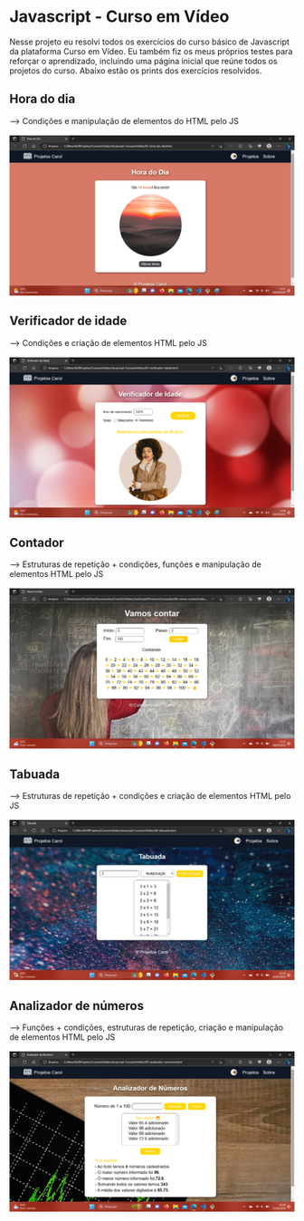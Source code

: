 # Javascript - Curso em Vídeo

Nesse projeto eu resolvi todos os exercícios do curso básico de Javascript da plataforma Curso em Vídeo. Eu também fiz os meus próprios testes para reforçar o aprendizado, incluindo uma página inicial que reúne todos os projetos do curso. Abaixo estão os prints dos exercícios resolvidos.


## Hora do dia
--> Condições e manipulação de elementos do HTML pelo JS
<br><br>
<img src="./img/projeto-hora-do-dia.png" alt="projeto-hora-do-dia">


## Verificador de idade
--> Condições e criação de elementos HTML pelo JS
<br><br>
<img src="./img/projeto-verificador-de-idade.png" alt="projeto-verificador-de-idade">


## Contador
--> Estruturas de repetição + condições, funções e manipulação de elementos HTML pelo JS
<br><br>
<img src="./img/projeto-contador.png" alt="projeto-vcontador">


## Tabuada
--> Estruturas de repetição + condições e criação de elementos HTML pelo JS
<br><br>
<img src="./img/projeto-tabuada.png" alt="projeto-tabuada">


## Analizador de números
--> Funções + condições, estruturas de repetição, criação e manipulação de elementos HTML pelo JS
<br><br>
<img src="./img/projeto-analizador-numeros.png" alt="projeto-analizador-numeros">